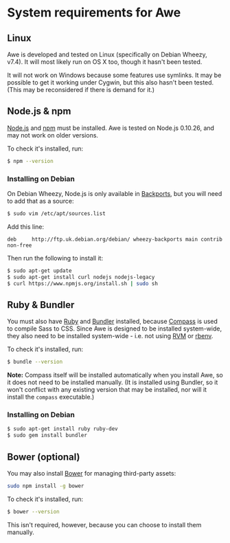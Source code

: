 # System requirements for Awe

## Linux

Awe is developed and tested on Linux (specifically on Debian Wheezy, v7.4). It will most likely run on OS X too, though it hasn't been tested.

It will not work on Windows because some features use symlinks. It may be possible to get it working under Cygwin, but this also hasn't been tested. (This may be reconsidered if there is demand for it.)

## Node.js & npm

[Node.js](http://nodejs.org/) and [npm](https://www.npmjs.org/) must be installed. Awe is tested on Node.js 0.10.26, and may not work on older versions.

To check it's installed, run:

```bash
$ npm --version
```

### Installing on Debian

On Debian Wheezy, Node.js is only available in [Backports](http://backports.debian.org/), but you will need to add that as a source:

```bash
$ sudo vim /etc/apt/sources.list
```

Add this line:

```
deb     http://ftp.uk.debian.org/debian/ wheezy-backports main contrib non-free
```

Then run the following to install it:

```bash
$ sudo apt-get update
$ sudo apt-get install curl nodejs nodejs-legacy
$ curl https://www.npmjs.org/install.sh | sudo sh
```

## Ruby & Bundler

You must also have [Ruby](https://www.ruby-lang.org/) and [Bundler](http://bundler.io/) installed, because [Compass](http://compass-style.org/) is used to compile Sass to CSS. Since Awe is designed to be installed system-wide, they also need to be installed system-wide - i.e. not using [RVM](https://rvm.io/) or [rbenv](https://github.com/sstephenson/rbenv).

To check it's installed, run:

```bash
$ bundle --version
```

**Note:** Compass itself will be installed automatically when you install Awe, so it does not need to be installed manually. (It is installed using Bundler, so it won't conflict with any existing version that may be installed, nor will it install the `compass` executable.)

### Installing on Debian

```bash
$ sudo apt-get install ruby ruby-dev
$ sudo gem install bundler
```

## Bower (optional)

You may also install [Bower](http://bower.io/) for managing third-party assets:

```bash
sudo npm install -g bower
```

To check it's installed, run:

```bash
$ bower --version
```

This isn't required, however, because you can choose to install them manually.
